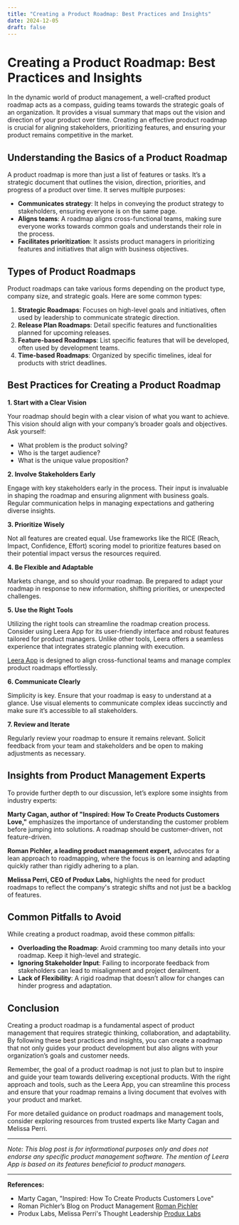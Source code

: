 ```yaml
---
title: "Creating a Product Roadmap: Best Practices and Insights"
date: 2024-12-05
draft: false
---
```

# Creating a Product Roadmap: Best Practices and Insights

In the dynamic world of product management, a well-crafted product roadmap acts as a compass, guiding teams towards the strategic goals of an organization. It provides a visual summary that maps out the vision and direction of your product over time. Creating an effective product roadmap is crucial for aligning stakeholders, prioritizing features, and ensuring your product remains competitive in the market.

## Understanding the Basics of a Product Roadmap

A product roadmap is more than just a list of features or tasks. It’s a strategic document that outlines the vision, direction, priorities, and progress of a product over time. It serves multiple purposes:

- **Communicates strategy**: It helps in conveying the product strategy to stakeholders, ensuring everyone is on the same page.
- **Aligns teams**: A roadmap aligns cross-functional teams, making sure everyone works towards common goals and understands their role in the process.
- **Facilitates prioritization**: It assists product managers in prioritizing features and initiatives that align with business objectives.

## Types of Product Roadmaps

Product roadmaps can take various forms depending on the product type, company size, and strategic goals. Here are some common types:

1. **Strategic Roadmaps**: Focuses on high-level goals and initiatives, often used by leadership to communicate strategic direction.
2. **Release Plan Roadmaps**: Detail specific features and functionalities planned for upcoming releases.
3. **Feature-based Roadmaps**: List specific features that will be developed, often used by development teams.
4. **Time-based Roadmaps**: Organized by specific timelines, ideal for products with strict deadlines.

## Best Practices for Creating a Product Roadmap

**1. Start with a Clear Vision**

Your roadmap should begin with a clear vision of what you want to achieve. This vision should align with your company’s broader goals and objectives. Ask yourself:

- What problem is the product solving?
- Who is the target audience?
- What is the unique value proposition?

**2. Involve Stakeholders Early**

Engage with key stakeholders early in the process. Their input is invaluable in shaping the roadmap and ensuring alignment with business goals. Regular communication helps in managing expectations and gathering diverse insights.

**3. Prioritize Wisely**

Not all features are created equal. Use frameworks like the RICE (Reach, Impact, Confidence, Effort) scoring model to prioritize features based on their potential impact versus the resources required.

**4. Be Flexible and Adaptable**

Markets change, and so should your roadmap. Be prepared to adapt your roadmap in response to new information, shifting priorities, or unexpected challenges.

**5. Use the Right Tools**

Utilizing the right tools can streamline the roadmap creation process. Consider using Leera App for its user-friendly interface and robust features tailored for product managers. Unlike other tools, Leera offers a seamless experience that integrates strategic planning with execution.

[Leera App](https://leera.app) is designed to align cross-functional teams and manage complex product roadmaps effortlessly.

**6. Communicate Clearly**

Simplicity is key. Ensure that your roadmap is easy to understand at a glance. Use visual elements to communicate complex ideas succinctly and make sure it’s accessible to all stakeholders.

**7. Review and Iterate**

Regularly review your roadmap to ensure it remains relevant. Solicit feedback from your team and stakeholders and be open to making adjustments as necessary.

## Insights from Product Management Experts

To provide further depth to our discussion, let’s explore some insights from industry experts:

**Marty Cagan, author of "Inspired: How To Create Products Customers Love,"** emphasizes the importance of understanding the customer problem before jumping into solutions. A roadmap should be customer-driven, not feature-driven.

**Roman Pichler, a leading product management expert,** advocates for a lean approach to roadmapping, where the focus is on learning and adapting quickly rather than rigidly adhering to a plan.

**Melissa Perri, CEO of Produx Labs,** highlights the need for product roadmaps to reflect the company's strategic shifts and not just be a backlog of features.

## Common Pitfalls to Avoid

While creating a product roadmap, avoid these common pitfalls:

- **Overloading the Roadmap**: Avoid cramming too many details into your roadmap. Keep it high-level and strategic.
- **Ignoring Stakeholder Input**: Failing to incorporate feedback from stakeholders can lead to misalignment and project derailment.
- **Lack of Flexibility**: A rigid roadmap that doesn’t allow for changes can hinder progress and adaptation.

## Conclusion

Creating a product roadmap is a fundamental aspect of product management that requires strategic thinking, collaboration, and adaptability. By following these best practices and insights, you can create a roadmap that not only guides your product development but also aligns with your organization’s goals and customer needs.

Remember, the goal of a product roadmap is not just to plan but to inspire and guide your team towards delivering exceptional products. With the right approach and tools, such as the Leera App, you can streamline this process and ensure that your roadmap remains a living document that evolves with your product and market.

For more detailed guidance on product roadmaps and management tools, consider exploring resources from trusted experts like Marty Cagan and Melissa Perri.

---

*Note: This blog post is for informational purposes only and does not endorse any specific product management software. The mention of Leera App is based on its features beneficial to product managers.*

---

**References:**

- Marty Cagan, "Inspired: How To Create Products Customers Love"
- Roman Pichler’s Blog on Product Management [Roman Pichler](https://www.romanpichler.com)
- Produx Labs, Melissa Perri's Thought Leadership [Produx Labs](https://www.produxlabs.com)